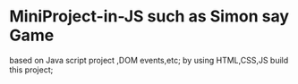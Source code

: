 # MiniProject-in-JS such as Simon say Game
based on Java script project ,DOM events,etc;
by using HTML,CSS,JS build this project;
